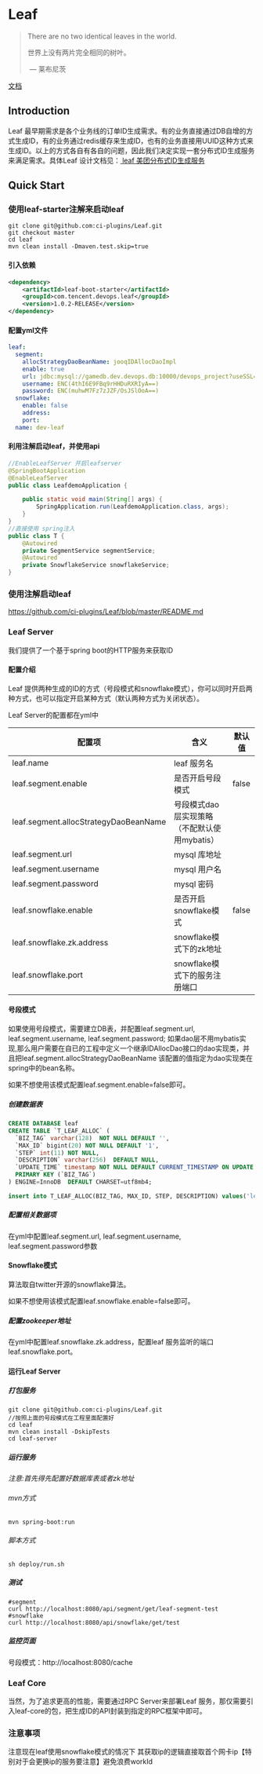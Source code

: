 # Leaf

> There are no two identical leaves in the world.
>
> 世界上没有两片完全相同的树叶。
>
> ​								— 莱布尼茨

[文档](./README.md)

## Introduction

Leaf 最早期需求是各个业务线的订单ID生成需求。有的业务直接通过DB自增的方式生成ID，有的业务通过redis缓存来生成ID，也有的业务直接用UUID这种方式来生成ID。以上的方式各自有各自的问题，因此我们决定实现一套分布式ID生成服务来满足需求。具体Leaf 设计文档见：[ leaf 美团分布式ID生成服务 ](https://tech.meituan.com/MT_Leaf.html )

## Quick Start

### 使用leaf-starter注解来启动leaf

```shell script
git clone git@github.com:ci-plugins/Leaf.git
git checkout master
cd leaf
mvn clean install -Dmaven.test.skip=true 
```
#### 引入依赖
```xml
<dependency>
    <artifactId>leaf-boot-starter</artifactId>
    <groupId>com.tencent.devops.leaf</groupId>
    <version>1.0.2-RELEASE</version>
</dependency>
```
#### 配置yml文件
```yml
leaf:
  segment:
    allocStrategyDaoBeanName: jooqIDAllocDaoImpl
    enable: true
    url: jdbc:mysql://gamedb.dev.devops.db:10000/devops_project?useSSL=false&autoReconnect=true&serverTimezone=GMT%2B8&useUnicode=true&characterEncoding=utf8&allowMultiQueries=true
    username: ENC(4thI6E9FBq9rHHDuRXRIyA==)
    password: ENC(muhwM7Fz7zJZF/OsJSlOoA==)
  snowflake:
    enable: false
    address: 
    port:
  name: dev-leaf
```
#### 利用注解启动leaf，并使用api
```java
//EnableLeafServer 开启leafserver
@SpringBootApplication
@EnableLeafServer
public class LeafdemoApplication {

	public static void main(String[] args) {
		SpringApplication.run(LeafdemoApplication.class, args);
	}
}
//直接使用 spring注入
public class T {
    @Autowired
    private SegmentService segmentService;
    @Autowired
    private SnowflakeService snowflakeService;
}
```

### 使用注解启动leaf
https://github.com/ci-plugins/Leaf/blob/master/README.md

### Leaf Server

我们提供了一个基于spring boot的HTTP服务来获取ID


#### 配置介绍

Leaf 提供两种生成的ID的方式（号段模式和snowflake模式），你可以同时开启两种方式，也可以指定开启某种方式（默认两种方式为关闭状态）。

Leaf Server的配置都在yml中

| 配置项                    | 含义                          | 默认值 |
| ------------------------- | ----------------------------- | ------ |
| leaf.name                 | leaf 服务名                   |        |
| leaf.segment.enable       | 是否开启号段模式              | false  |
| leaf.segment.allocStrategyDaoBeanName       | 号段模式dao层实现策略（不配默认使用mybatis）              |   |
| leaf.segment.url             | mysql 库地址                  |        |
| leaf.segment.username        | mysql 用户名                  |        |
| leaf.segment.password        | mysql 密码                    |        |
| leaf.snowflake.enable     | 是否开启snowflake模式         | false  |
| leaf.snowflake.zk.address | snowflake模式下的zk地址       |        |
| leaf.snowflake.port       | snowflake模式下的服务注册端口 |        |

#### 号段模式

如果使用号段模式，需要建立DB表，并配置leaf.segment.url, leaf.segment.username, leaf.segment.password;
如果dao层不用mybatis实现,那么用户需要在自已的工程中定义一个继承IDAllocDao接口的dao实现类，并且把leaf.segment.allocStrategyDaoBeanName
该配置的值指定为dao实现类在spring中的bean名称。

如果不想使用该模式配置leaf.segment.enable=false即可。

##### 创建数据表

```sql
CREATE DATABASE leaf
CREATE TABLE `T_LEAF_ALLOC` (
  `BIZ_TAG` varchar(128)  NOT NULL DEFAULT '',
  `MAX_ID` bigint(20) NOT NULL DEFAULT '1',
  `STEP` int(11) NOT NULL,
  `DESCRIPTION` varchar(256)  DEFAULT NULL,
  `UPDATE_TIME` timestamp NOT NULL DEFAULT CURRENT_TIMESTAMP ON UPDATE CURRENT_TIMESTAMP,
  PRIMARY KEY (`BIZ_TAG`)
) ENGINE=InnoDB  DEFAULT CHARSET=utf8mb4;

insert into T_LEAF_ALLOC(BIZ_TAG, MAX_ID, STEP, DESCRIPTION) values('leaf-segment-test', 1, 2000, 'Test leaf Segment Mode Get Id')
```

##### 配置相关数据项

在yml中配置leaf.segment.url, leaf.segment.username, leaf.segment.password参数

#### Snowflake模式

算法取自twitter开源的snowflake算法。

如果不想使用该模式配置leaf.snowflake.enable=false即可。

##### 配置zookeeper地址

在yml中配置leaf.snowflake.zk.address，配置leaf 服务监听的端口leaf.snowflake.port。
#### 运行Leaf Server

##### 打包服务

```shell
git clone git@github.com:ci-plugins/Leaf.git
//按照上面的号段模式在工程里面配置好
cd leaf
mvn clean install -DskipTests
cd leaf-server
```

##### 运行服务

*注意:首先得先配置好数据库表或者zk地址*
###### mvn方式

```shell
mvn spring-boot:run
```

###### 脚本方式

```shell
sh deploy/run.sh
```
##### 测试

```shell
#segment
curl http://localhost:8080/api/segment/get/leaf-segment-test
#snowflake
curl http://localhost:8080/api/snowflake/get/test
```

##### 监控页面

号段模式：http://localhost:8080/cache

### Leaf Core

当然，为了追求更高的性能，需要通过RPC Server来部署Leaf 服务，那仅需要引入leaf-core的包，把生成ID的API封装到指定的RPC框架中即可。

### 注意事项
注意现在leaf使用snowflake模式的情况下 其获取ip的逻辑直接取首个网卡ip【特别对于会更换ip的服务要注意】避免浪费workId
